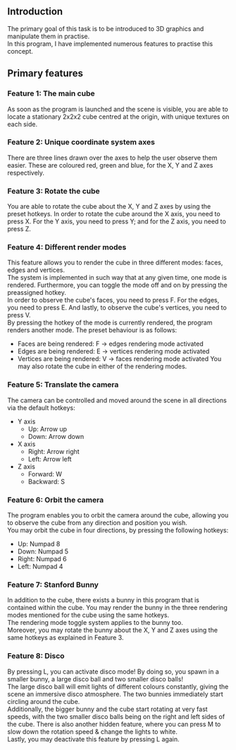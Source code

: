 ## Introduction
The primary goal of this task is to be introduced to 3D graphics and manipulate them in practise.  
In this program, I have implemented numerous features to practise this concept.

## Primary features

### Feature 1: The main cube
As soon as the program is launched and the scene is visible, you are able to locate a stationary 2x2x2 cube centred at the origin, with unique textures on each side.

### Feature 2: Unique coordinate system axes
There are three lines drawn over the axes to help the user observe them easier. These are coloured red, green and blue, for the X, Y and Z axes respectively.

### Feature 3: Rotate the cube
You are able to rotate the cube about the X, Y and Z axes by using the preset hotkeys. In order to rotate the cube around the X axis, you need to press X.
For the Y axis, you need to press Y; and for the Z axis, you need to press Z.

### Feature 4: Different render modes
This feature allows you to render the cube in three different modes: faces, edges and vertices.  
The system is implemented in such way that at any given time, one mode is rendered. Furthermore, you can toggle the mode off and on by pressing the preassigned hotkey.  
In order to observe the cube's faces, you need to press F. For the edges, you need to press E. And lastly, to observe the cube's vertices, you need to press V.  
By pressing the hotkey of the mode is currently rendered, the program renders another mode. The preset behaviour is as follows:  
* Faces are being rendered: F -> edges rendering mode activated
* Edges are being rendered: E -> vertices rendering mode activated
* Vertices are being rendered: V -> faces rendering mode activated
You may also rotate the cube in either of the rendering modes.

### Feature 5: Translate the camera
The camera can be controlled and moved around the scene in all directions via the default hotkeys:
* Y axis
	* Up: Arrow up
	* Down: Arrow down
* X axis
	* Right: Arrow right
	* Left: Arrow left
* Z axis
	* Forward: W
	* Backward: S

### Feature 6: Orbit the camera
The program enables you to orbit the camera around the cube, allowing you to observe the cube from any direction and position you wish.  
You may orbit the cube in four directions, by pressing the following hotkeys:
* Up: Numpad 8
* Down: Numpad 5
* Right: Numpad 6
* Left: Numpad 4

### Feature 7: Stanford Bunny
In addition to the cube, there exists a bunny in this program that is contained within the cube. You may render the bunny in the three rendering modes mentioned for the cube using the same hotkeys.  
The rendering mode toggle system applies to the bunny too.  
Moreover, you may rotate the bunny about the X, Y and Z axes using the same hotkeys as explained in Feature 3.

### Feature 8: Disco
By pressing L, you can activate disco mode! By doing so, you spawn in a smaller bunny, a large disco ball and two smaller disco balls!  
The large disco ball will emit lights of different colours constantly, giving the scene an immersive disco atmosphere.
The two bunnies immediately start circling around the cube.  
Additionally, the bigger bunny and the cube start rotating at very fast speeds, with the two smaller disco balls being on the right and left sides of the cube.
There is also another hidden feature, where you can press M to slow down the rotation speed & change the lights to white.  
Lastly, you may deactivate this feature by pressing L again.